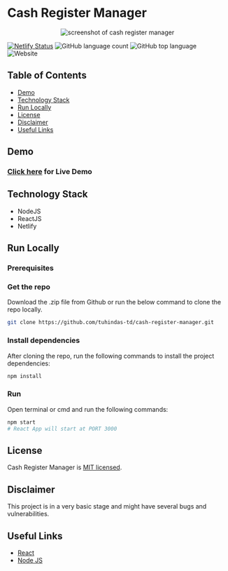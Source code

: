 # Cash Register Manager

<p align="center">
  <img alt="screenshot of cash register manager" src="https://i.imgur.com/uUs8VoM.gif">
</p>

[![Netlify Status](https://api.netlify.com/api/v1/badges/025e82dd-2d6d-4b9a-b502-08ce8e7dc2fb/deploy-status)](https://app.netlify.com/sites/cashregistermanager/deploys) ![GitHub language count](https://img.shields.io/github/languages/count/tuhindas-td/cash-register-manager) ![GitHub top language](https://img.shields.io/github/languages/top/tuhindas-td/cash-register-manager) ![Website](https://img.shields.io/website?url=https://cashregistermanager.netlify.app/)

## Table of Contents

- [Demo](#demo)
- [Technology Stack](#technology-stack)
- [Run Locally](#run-locally)
- [License](#license)
- [Disclaimer](#disclaimer)
- [Useful Links](#useful-links)

## Demo

### [Click here](https://cashregistermanager.netlify.app/) for Live Demo

## Technology Stack

- NodeJS
- ReactJS
- Netlify

## Run Locally

### Prerequisites

### Get the repo

Download the .zip file from Github or run the below command to clone the repo locally.

```bash
git clone https://github.com/tuhindas-td/cash-register-manager.git
```

### Install dependencies

After cloning the repo, run the following commands to install the project dependencies:

```bash
npm install
```

### Run

Open terminal or cmd and run the following commands:

```bash
npm start
# React App will start at PORT 3000
```

## License

Cash Register Manager is [MIT licensed](http://opensource.org/licenses/MIT).

## Disclaimer

This project is in a very basic stage and might have several bugs and vulnerabilities.

## Useful Links

- [React](https://reactjs.org/)
- [Node JS](https://nodejs.org/)
